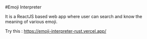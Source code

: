 #Emoji Interpreter

It is a ReactJS based web app where user can search and know the meaning of various emoji.

Try this : https://emoji-interpreter-rust.vercel.app/
